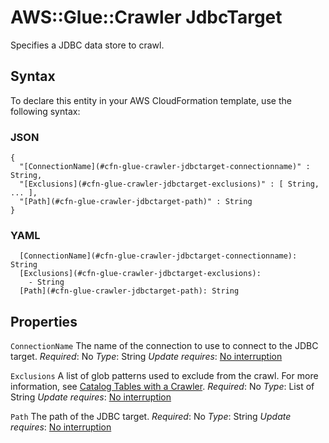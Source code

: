 # AWS::Glue::Crawler JdbcTarget<a name="aws-properties-glue-crawler-jdbctarget"></a>

Specifies a JDBC data store to crawl\.

## Syntax<a name="aws-properties-glue-crawler-jdbctarget-syntax"></a>

To declare this entity in your AWS CloudFormation template, use the following syntax:

### JSON<a name="aws-properties-glue-crawler-jdbctarget-syntax.json"></a>

```
{
  "[ConnectionName](#cfn-glue-crawler-jdbctarget-connectionname)" : String,
  "[Exclusions](#cfn-glue-crawler-jdbctarget-exclusions)" : [ String, ... ],
  "[Path](#cfn-glue-crawler-jdbctarget-path)" : String
}
```

### YAML<a name="aws-properties-glue-crawler-jdbctarget-syntax.yaml"></a>

```
  [ConnectionName](#cfn-glue-crawler-jdbctarget-connectionname): String
  [Exclusions](#cfn-glue-crawler-jdbctarget-exclusions):
    - String
  [Path](#cfn-glue-crawler-jdbctarget-path): String
```

## Properties<a name="aws-properties-glue-crawler-jdbctarget-properties"></a>

`ConnectionName`  <a name="cfn-glue-crawler-jdbctarget-connectionname"></a>
The name of the connection to use to connect to the JDBC target\.
*Required*: No
*Type*: String
*Update requires*: [No interruption](https://docs.aws.amazon.com/AWSCloudFormation/latest/UserGuide/using-cfn-updating-stacks-update-behaviors.html#update-no-interrupt)

`Exclusions`  <a name="cfn-glue-crawler-jdbctarget-exclusions"></a>
A list of glob patterns used to exclude from the crawl\. For more information, see [Catalog Tables with a Crawler](https://docs.aws.amazon.com/glue/latest/dg/add-crawler.html)\.
*Required*: No
*Type*: List of String
*Update requires*: [No interruption](https://docs.aws.amazon.com/AWSCloudFormation/latest/UserGuide/using-cfn-updating-stacks-update-behaviors.html#update-no-interrupt)

`Path`  <a name="cfn-glue-crawler-jdbctarget-path"></a>
The path of the JDBC target\.
*Required*: No
*Type*: String
*Update requires*: [No interruption](https://docs.aws.amazon.com/AWSCloudFormation/latest/UserGuide/using-cfn-updating-stacks-update-behaviors.html#update-no-interrupt)

